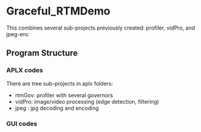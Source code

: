 # Graceful_RTMDemo
This combines several sub-projects previously created: profiler, vidPro, and jpeg-enc

## Program Structure

### APLX codes
There are tree sub-projects in aplx folders:
- rtmGov: profiler with several governors
- vidPro: image/video processing (edge detection, filtering)
- jpeg  : jpg decoding and encoding

### GUI codes

